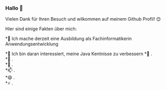 ### Hallo 👋

Vielen Dank für Ihren Besuch und wilkommen auf meinem Github Profil! 😊

Hier sind einige Fakten über mich:

*🔭 Ich mache derzeit eine Ausbildung als Fachinformatikerin Anwendungsentwicklung

*🌱 Ich bin daran interessiert, meine Java Kentnisse zu verbessern
*🤔 .                                                             
*👯 .                                       
*💬 .                                
*📫 .                   
*😄 .         
*⚡ .

